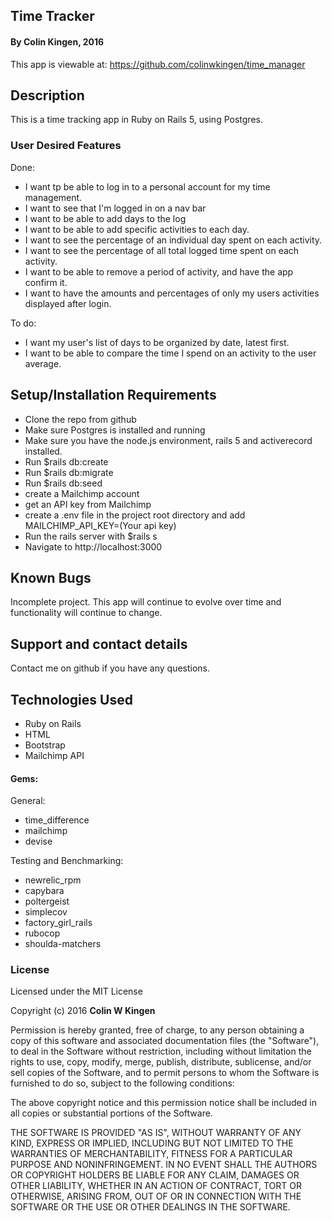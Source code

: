 ## Time Tracker

#### By Colin Kingen, 2016

This app is viewable at: https://github.com/colinwkingen/time_manager

## Description

This is a time tracking app in Ruby on Rails 5, using Postgres.

### User Desired Features

Done:

* I want tp be able to log in to a personal account for my time management.
* I want to see that I'm logged in on a nav bar
* I want to be able to add days to the log
* I want to be able to add specific activities to each day.
* I want to see the percentage of an individual day spent on each activity.
* I want to see the percentage of all total logged time spent on each activity.
* I want to be able to remove a period of activity, and have the app confirm it.
* I want to have the amounts and percentages of only my users activities displayed after login.  

To do:

* I want my user's list of days to be organized by date, latest first.
* I want to be able to compare the time I spend on an activity to the user average.

## Setup/Installation Requirements

* Clone the repo from github
* Make sure Postgres is installed and running
* Make sure you have the node.js environment, rails 5 and activerecord installed.
* Run $rails db:create
* Run $rails db:migrate
* Run $rails db:seed
* create a Mailchimp account
* get an API key from Mailchimp
* create a .env file in the project root directory and add
MAILCHIMP_API_KEY=(Your api key)
* Run the rails server with $rails s
* Navigate to http://localhost:3000

## Known Bugs

Incomplete project. This app will continue to evolve over time and functionality will
continue to change.

## Support and contact details

Contact me on github if you have any questions.

## Technologies Used

* Ruby on Rails
* HTML
* Bootstrap
* Mailchimp API

#### Gems:

General:
* time_difference
* mailchimp
* devise

Testing and Benchmarking:
* newrelic_rpm
* capybara
* poltergeist
* simplecov
* factory_girl_rails
* rubocop
* shoulda-matchers

### License

Licensed under the MIT License

Copyright (c) 2016 **Colin W Kingen**

Permission is hereby granted, free of charge, to any person obtaining a copy of this software and associated documentation files (the "Software"), to deal in the Software without restriction, including without limitation the rights to use, copy, modify, merge, publish, distribute, sublicense, and/or sell copies of the Software, and to permit persons to whom the Software is furnished to do so, subject to the following conditions:

The above copyright notice and this permission notice shall be included in all copies or substantial portions of the Software.

THE SOFTWARE IS PROVIDED "AS IS", WITHOUT WARRANTY OF ANY KIND, EXPRESS OR IMPLIED, INCLUDING BUT NOT LIMITED TO THE WARRANTIES OF MERCHANTABILITY, FITNESS FOR A PARTICULAR PURPOSE AND NONINFRINGEMENT. IN NO EVENT SHALL THE AUTHORS OR COPYRIGHT HOLDERS BE LIABLE FOR ANY CLAIM, DAMAGES OR OTHER LIABILITY, WHETHER IN AN ACTION OF CONTRACT, TORT OR OTHERWISE, ARISING FROM, OUT OF OR IN CONNECTION WITH THE SOFTWARE OR THE USE OR OTHER DEALINGS IN THE SOFTWARE.
